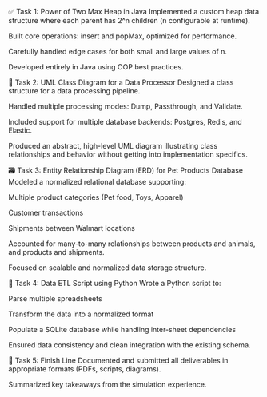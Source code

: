 ✅ Task 1: Power of Two Max Heap in Java
Implemented a custom heap data structure where each parent has 2^n children (n configurable at runtime).

Built core operations: insert and popMax, optimized for performance.

Carefully handled edge cases for both small and large values of n.

Developed entirely in Java using OOP best practices.

🧠 Task 2: UML Class Diagram for a Data Processor
Designed a class structure for a data processing pipeline.

Handled multiple processing modes: Dump, Passthrough, and Validate.

Included support for multiple database backends: Postgres, Redis, and Elastic.

Produced an abstract, high-level UML diagram illustrating class relationships and behavior without getting into implementation specifics.

🗃️ Task 3: Entity Relationship Diagram (ERD) for Pet Products Database
Modeled a normalized relational database supporting:

Multiple product categories (Pet food, Toys, Apparel)

Customer transactions

Shipments between Walmart locations

Accounted for many-to-many relationships between products and animals, and products and shipments.

Focused on scalable and normalized data storage structure.

🐍 Task 4: Data ETL Script using Python
Wrote a Python script to:

Parse multiple spreadsheets

Transform the data into a normalized format

Populate a SQLite database while handling inter-sheet dependencies

Ensured data consistency and clean integration with the existing schema.

🏁 Task 5: Finish Line
Documented and submitted all deliverables in appropriate formats (PDFs, scripts, diagrams).

Summarized key takeaways from the simulation experience.

